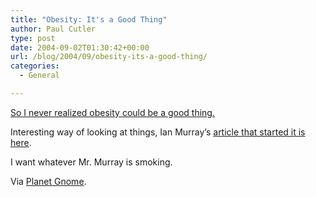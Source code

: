 ```yaml
---
title: "Obesity: It's a Good Thing"
author: Paul Cutler
type: post
date: 2004-09-02T01:30:42+00:00
url: /blog/2004/09/obesity-its-a-good-thing/
categories:
  - General

---
```

[So I never realized obesity could be a good thing.][1]

Interesting way of looking at things, Ian Murray&#8217;s [article that started it is here][2].

I want whatever Mr. Murray is smoking.

Via [Planet Gnome][3].

 [1]: http://www.inkstain.net/fleck/archives/001241.html
 [2]: http://www.techcentralstation.com/082704G.html
 [3]: http://planet.gnome.org